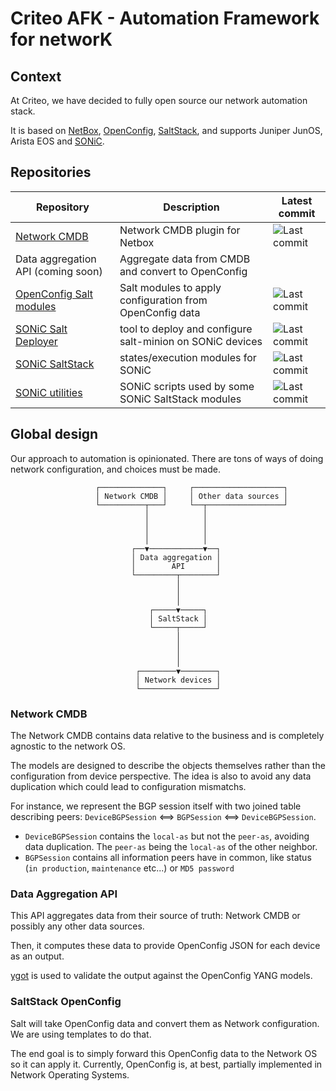 # Criteo AFK - Automation Framework for networK

## Context

At Criteo, we have decided to fully open source our network automation stack.

It is based on [NetBox](https://netbox.dev), [OpenConfig](https://www.openconfig.net/), [SaltStack](https://github.com/SaltStack/salt), and supports Juniper JunOS, Arista EOS and [SONiC](https://sonic-net.github.io/SONiC/).

## Repositories

| Repository | Description | Latest commit |
|------------|-------------|---------------|
| [Network CMDB](https://github.com/criteo/netbox-network-cmdb)             | Network CMDB plugin for Netbox                            | ![Last commit](https://img.shields.io/github/last-commit/criteo/netbox-network-cmdb/main) |
| Data aggregation API (coming soon)                                        | Aggregate data from CMDB and convert to OpenConfig        | |
| [OpenConfig Salt modules](https://github.com/criteo/openconfig-SaltStack) | Salt modules to apply configuration from OpenConfig data  | ![Last commit](https://img.shields.io/github/last-commit/criteo/openconfig-SaltStack/main) |
| [SONiC Salt Deployer](https://github.com/criteo/sonic-salt-deployer)      | tool to deploy and configure salt-minion on SONiC devices | ![Last commit](https://img.shields.io/github/last-commit/criteo/sonic-salt-deployer/main) |
| [SONiC SaltStack](https://github.com/criteo/sonic-SaltStack)              | states/execution modules for SONiC                        | ![Last commit](https://img.shields.io/github/last-commit/criteo/sonic-SaltStack/main) |
| [SONiC utilities](https://github.com/criteo/criteo-sonic-utilities)       | SONiC scripts used by some SONiC SaltStack modules        | ![Last commit](https://img.shields.io/github/last-commit/criteo/criteo-sonic-utilities/main) |

## Global design

Our approach to automation is opinionated. There are tons of ways of doing network configuration, and choices must be made.

                       ┌──────────────┐     ┌────────────────────┐
                       │ Network CMDB │     │ Other data sources │
                       └──────────┬───┘     └──┬─────────────────┘
                                  │            │
                                  │            │
                                  │            │
                                  │            │
                               ┌──▼────────────▼──┐
                               │ Data aggregation │
                               │        API       │
                               └─────────┬────────┘
                                         │
                                         │
                                         │
                                   ┌─────▼─────┐
                                   │ SaltStack │
                                   └─────┬─────┘
                                         │
                                         │
                                         │
                                         │
                                ┌────────▼────────┐
                                │ Network devices │
                                └─────────────────┘

### Network CMDB

The Network CMDB contains data relative to the business and is completely agnostic to the network OS.

The models are designed to describe the objects themselves rather than the configuration from device perspective. The idea is also to avoid any data duplication which could lead to configuration mismatchs.

For instance, we represent the BGP session itself with two joined table describing peers: `DeviceBGPSession` <==> `BGPSession` <==> `DeviceBGPSession`.

* `DeviceBGPSession` contains the `local-as` but not the `peer-as`, avoiding data duplication. The `peer-as` being the `local-as` of the other neighbor.
* `BGPSession` contains all information peers have in common, like status (`in production`, `maintenance` etc...) or `MD5 password`

### Data Aggregation API

This API aggregates data from their source of truth: Network CMDB or possibly any other data sources.

Then, it computes these data to provide OpenConfig JSON for each device as an output.

[ygot](https://github.com/openconfig/ygot) is used to validate the output against the OpenConfig YANG models.

### SaltStack OpenConfig

Salt will take OpenConfig data and convert them as Network configuration. We are using templates to do that.

The end goal is to simply forward this OpenConfig data to the Network OS so it can apply it. Currently, OpenConfig is, at best, partially implemented in Network Operating Systems.
